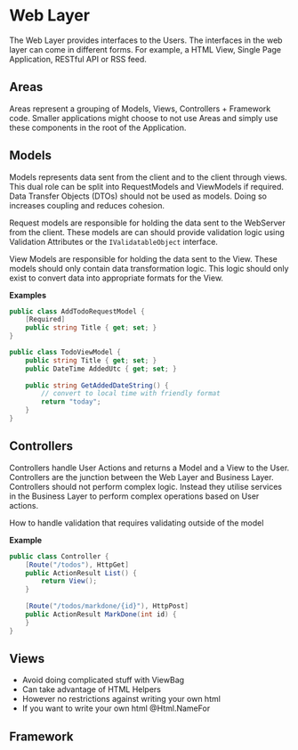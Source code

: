# Web Layer
The Web Layer provides interfaces to the Users. The interfaces in the web layer can come in different forms. For example, a HTML View, Single Page Application, RESTful API or RSS feed.

## Areas
Areas represent a grouping of Models, Views, Controllers + Framework code. Smaller applications might choose to not use Areas and simply use these components in the root of the Application.

## Models
Models represents data sent from the client and to the client through views. This dual role can be split into RequestModels and ViewModels if required. Data Transfer Objects (DTOs) should not be used as models. Doing so increases coupling and reduces cohesion.

Request models are responsible for holding the data sent to the WebServer from the client. These models are can should provide validation logic using Validation Attributes or the `IValidatableObject` interface.

View Models are responsible for holding the data sent to the View. These models should only contain data transformation logic. This logic should only exist to convert data into appropriate formats for the View.

**Examples**
``` c#
public class AddTodoRequestModel {
    [Required]
    public string Title { get; set; }
}

public class TodoViewModel {
    public string Title { get; set; }
    public DateTime AddedUtc { get; set; }
    
    public string GetAddedDateString() {
        // convert to local time with friendly format
        return "today";
    }
}
```

## Controllers
Controllers handle User Actions and returns a Model and a View to the User. Controllers are the junction between the Web Layer and Business Layer. Controllers should not perform complex logic. Instead they utilise services in the Business Layer to perform complex operations based on User actions.


How to handle validation that requires validating outside of the model

**Example**
```c#
public class Controller {
    [Route("/todos"), HttpGet]
    public ActionResult List() {
        return View();
    }
    
    [Route("/todos/markdone/{id}"), HttpPost]
    public ActionResult MarkDone(int id) {
    }
}
```

## Views
* Avoid doing complicated stuff with ViewBag
* Can take advantage of HTML Helpers
* However no restrictions against writing your own html
* If you want to write your own html @Html.NameFor

## Framework
